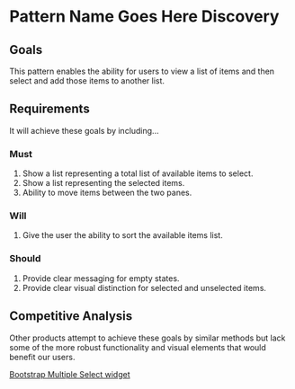 # Pattern Name Goes Here Discovery

## Goals
This pattern enables the ability for users to view a list of items and then select and add those items to another list.

## Requirements
It will achieve these goals by including...

### Must
1. Show a list representing a total list of available items to select.
1. Show a list representing the selected items.
1. Ability to move items between the two panes.

### Will
1. Give the user the ability to sort the available items list.

### Should
1. Provide clear messaging for empty states.
1. Provide clear visual distinction for selected and unselected items.


## Competitive Analysis
Other products attempt to achieve these goals by similar methods but lack some of the more robust functionality and visual elements that would benefit our users.

[Bootstrap Multiple Select widget](http://www.patternfly.org/pattern-library/widgets/#bootstrap-select)
